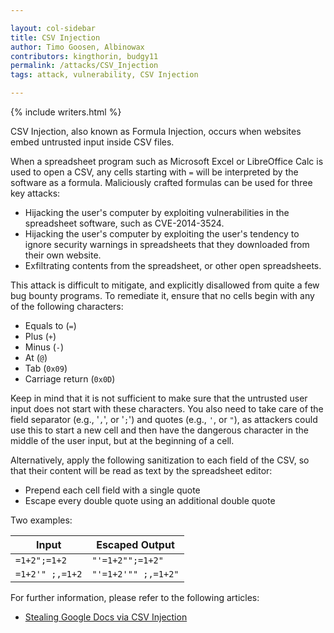 ```yaml
---

layout: col-sidebar
title: CSV Injection
author: Timo Goosen, Albinowax
contributors: kingthorin, budgy11
permalink: /attacks/CSV_Injection
tags: attack, vulnerability, CSV Injection

---
```


{% include writers.html %}

CSV Injection, also known as Formula Injection, occurs when websites
embed untrusted input inside CSV files.

When a spreadsheet program such as Microsoft Excel or LibreOffice Calc
is used to open a CSV, any cells starting with `=` will be interpreted
by the software as a formula. Maliciously crafted formulas can be used
for three key attacks:

- Hijacking the user's computer by exploiting vulnerabilities in the spreadsheet software, such as CVE-2014-3524.
- Hijacking the user's computer by exploiting the user's tendency to ignore security warnings in spreadsheets that they downloaded from their own website.
- Exfiltrating contents from the spreadsheet, or other open spreadsheets.

This attack is difficult to mitigate, and explicitly disallowed from
quite a few bug bounty programs. To remediate it, ensure that no cells
begin with any of the following characters:

- Equals to (`=`)
- Plus (`+`)
- Minus (`-`)
- At (`@`)
- Tab (`0x09`)
- Carriage return (`0x0D`)

Keep in mind that it is not sufficient to make sure that the untrusted user input does not start with these characters. You also need to take care of the field separator (e.g., '`,`', or '`;`') and quotes (e.g., `'`, or `"`), as attackers could use this to start a new cell and then have the dangerous character in the middle of the user input, but at the beginning of a cell.

Alternatively, apply the following sanitization to each field of the CSV, so that their content will be read as text by the spreadsheet editor:
* Prepend each cell field with a single quote
* Escape every double quote using an additional double quote

 Two examples:

| Input                    | Escaped Output      |
|--------------------------|---------------------|
| `=1+2";=1+2`             | `"'=1+2"";=1+2"`   |
| `=1+2'" ;,=1+2`          | `"'=1+2'"" ;,=1+2"` |

For further information, please refer to the following articles:

- [Stealing Google Docs via CSV Injection](http://georgemauer.net/2017/10/07/csv-injection.html)
